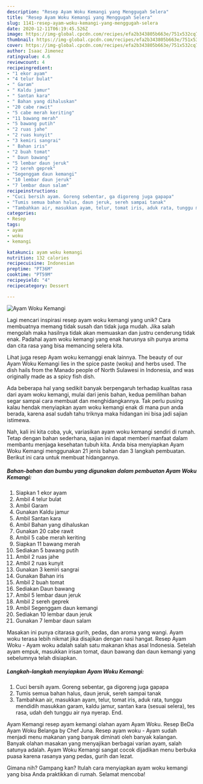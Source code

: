 ```yaml
---
description: "Resep Ayam Woku Kemangi yang Menggugah Selera"
title: "Resep Ayam Woku Kemangi yang Menggugah Selera"
slug: 1141-resep-ayam-woku-kemangi-yang-menggugah-selera
date: 2020-12-11T06:19:45.526Z
image: https://img-global.cpcdn.com/recipes/efa2b343805b663e/751x532cq70/ayam-woku-kemangi-foto-resep-utama.jpg
thumbnail: https://img-global.cpcdn.com/recipes/efa2b343805b663e/751x532cq70/ayam-woku-kemangi-foto-resep-utama.jpg
cover: https://img-global.cpcdn.com/recipes/efa2b343805b663e/751x532cq70/ayam-woku-kemangi-foto-resep-utama.jpg
author: Isaac Jimenez
ratingvalue: 4.6
reviewcount: 4
recipeingredient:
- "1 ekor ayam"
- "4 telur bulat"
- " Garam"
- " Kaldu jamur"
- " Santan kara"
- " Bahan yang dihaluskan"
- "20 cabe rawit"
- "5 cabe merah keriting"
- "11 bawang merah"
- "5 bawang putih"
- "2 ruas jahe"
- "2 ruas kunyit"
- "3 kemiri sangrai"
- " Bahan iris"
- "2 buah tomat"
- " Daun bawang"
- "5 lembar daun jeruk"
- "2 sereh geprek"
- "Segenggam daun kemangi"
- "10 lembar daun jeruk"
- "7 lembar daun salam"
recipeinstructions:
- "Cuci bersih ayam. Goreng sebentar, ga digoreng juga gapapa"
- "Tumis semua bahan halus, daun jeruk, sereh sampai tanak"
- "Tambahkan air, masukkan ayam, telur, tomat iris, aduk rata, tunggu mendidih masukkan garam, kaldu jamur, santan kara (sesuai selera), tes rasa, udah deh tunggu air nya nyerap. End."
categories:
- Resep
tags:
- ayam
- woku
- kemangi

katakunci: ayam woku kemangi 
nutrition: 132 calories
recipecuisine: Indonesian
preptime: "PT36M"
cooktime: "PT59M"
recipeyield: "4"
recipecategory: Dessert

---
```



![Ayam Woku Kemangi](https://img-global.cpcdn.com/recipes/efa2b343805b663e/751x532cq70/ayam-woku-kemangi-foto-resep-utama.jpg)

Lagi mencari inspirasi resep ayam woku kemangi yang unik? Cara membuatnya memang tidak susah dan tidak juga mudah. Jika salah mengolah maka hasilnya tidak akan memuaskan dan justru cenderung tidak enak. Padahal ayam woku kemangi yang enak harusnya sih punya aroma dan cita rasa yang bisa memancing selera kita.

Lihat juga resep Ayam woku kemanggi enak lainnya. The beauty of our Ayam Woku Kemangi lies in the spice paste (woku) and herbs used. The dish hails from the Manado people of North Sulawesi in Indonesia, and was originally made as a spicy fish dish.

Ada beberapa hal yang sedikit banyak berpengaruh terhadap kualitas rasa dari ayam woku kemangi, mulai dari jenis bahan, kedua pemilihan bahan segar sampai cara membuat dan menghidangkannya. Tak perlu pusing kalau hendak menyiapkan ayam woku kemangi enak di mana pun anda berada, karena asal sudah tahu triknya maka hidangan ini bisa jadi sajian istimewa.


Nah, kali ini kita coba, yuk, variasikan ayam woku kemangi sendiri di rumah. Tetap dengan bahan sederhana, sajian ini dapat memberi manfaat dalam membantu menjaga kesehatan tubuh kita. Anda bisa menyiapkan Ayam Woku Kemangi menggunakan 21 jenis bahan dan 3 langkah pembuatan. Berikut ini cara untuk membuat hidangannya.

<!--inarticleads1-->

##### Bahan-bahan dan bumbu yang digunakan dalam pembuatan Ayam Woku Kemangi:

1. Siapkan 1 ekor ayam
1. Ambil 4 telur bulat
1. Ambil  Garam
1. Gunakan  Kaldu jamur
1. Ambil  Santan kara
1. Ambil  Bahan yang dihaluskan
1. Gunakan 20 cabe rawit
1. Ambil 5 cabe merah keriting
1. Siapkan 11 bawang merah
1. Sediakan 5 bawang putih
1. Ambil 2 ruas jahe
1. Ambil 2 ruas kunyit
1. Gunakan 3 kemiri sangrai
1. Gunakan  Bahan iris
1. Ambil 2 buah tomat
1. Sediakan  Daun bawang
1. Ambil 5 lembar daun jeruk
1. Ambil 2 sereh geprek
1. Ambil Segenggam daun kemangi
1. Sediakan 10 lembar daun jeruk
1. Gunakan 7 lembar daun salam


Masakan ini punya citarasa gurih, pedas, dan aroma yang wangi. Ayam woku terasa lebih nikmat jika disajikan dengan nasi hangat. Resep Ayam Woku - Ayam woku adalah salah satu makanan khas asal Indonesia. Setelah ayam empuk, masukkan irisan tomat, daun bawang dan daun kemangi yang sebelumnya telah disiapkan. 

<!--inarticleads2-->

##### Langkah-langkah menyiapkan Ayam Woku Kemangi:

1. Cuci bersih ayam. Goreng sebentar, ga digoreng juga gapapa
1. Tumis semua bahan halus, daun jeruk, sereh sampai tanak
1. Tambahkan air, masukkan ayam, telur, tomat iris, aduk rata, tunggu mendidih masukkan garam, kaldu jamur, santan kara (sesuai selera), tes rasa, udah deh tunggu air nya nyerap. End.


Ayam Kemangi resep ayam kemangi olahan ayam Ayam Woku. Resep BeDa Ayam Woku Belanga by Chef Juna. Resep ayam woku - Ayam sudah menjadi menu makanan yang banyak diminati oleh banyak kalangan. Banyak olahan masakan yang menyajikan berbagai varian ayam, salah satunya adalah. Ayam Woku Kemangi sangat cocok dijadikan menu berbuka puasa karena rasanya yang pedas, gurih dan lezat. 

Gimana nih? Gampang kan? Itulah cara menyiapkan ayam woku kemangi yang bisa Anda praktikkan di rumah. Selamat mencoba!

